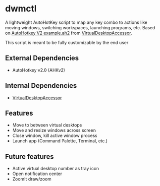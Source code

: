 # dwmctl
A lightweight AutoHotKey script to map any key combo to actions like moving windows, switching workspaces, launching programs, etc. Based on [AutoHotkey V2 example.ah2](https://github.com/Ciantic/VirtualDesktopAccessor/blob/rust/example.ah2) from [VirtualDesktopAccessor](https://github.com/Ciantic/VirtualDesktopAccessor).

This script is meant to be fully customizable by the end user

## External Dependencies
- AutoHotkey v2.0 (AHKv2)

## Internal Dependencies
- [VirtualDesktopAccessor](https://github.com/Ciantic/VirtualDesktopAccessor)

## Features
- Move to between virtual desktops
- Move and resize windows across screen
- Close window, kill active window process
- Launch app (Command Palette, Terminal, etc.)

## Future features
- Active virtual desktop number as tray icon
- Open notification center
- ZoomIt draw/zoom
